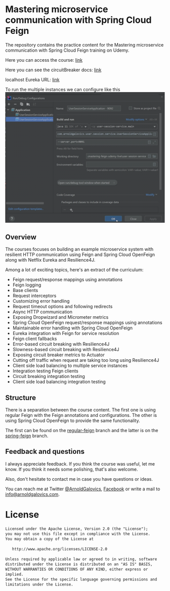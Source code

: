 # Mastering microservice communication with Spring Cloud Feign
The repository contains the practice content for the Mastering microservice communication with Spring Cloud Feign training on Udemy.

Here you can access the course: [link](https://www.udemy.com/course/mastering-microservice-communication-with-spring-cloud-feign/?referralCode=437693FE520ABDF6F4E3)

Here you can see the circuitBreaker docs: [link](https://resilience4j.readme.io/docs/circuitbreaker)

localhost Eureka URL: [link](http://localhost:8761/dashboard)

To run the multiple instances we can configure like this
![img.png](img.png)

## Overview
The courses focuses on building an example microservice system with resilient HTTP communication using Feign and Spring Cloud OpenFeign along with Netflix Eureka and Resilience4J.

Among a lot of exciting topics, here's an extract of the curriculum: 
* Feign request/response mappings using annotations
* Feign logging
* Base clients
* Request interceptors
* Customizing error handling
* Request timeout options and following redirects
* Async HTTP communication
* Exposing Dropwizard and Micrometer metrics
* Spring Cloud OpenFeign request/response mappings using annotations
* Maintainable error handling with Spring Cloud OpenFeign
* Eureka integration with Feign for service resolution
* Feign client fallbacks
* Error-based circuit breaking with Resilience4J
* Slowness-based circuit breaking with Resilience4J
* Exposing circuit breaker metrics to Actuator
* Cutting off traffic when request are taking too long using Resilience4J
* Client side load balancing to multiple service instances
* Integration testing Feign clients
* Circuit breaking integration testing
* Client side load balancing integration testing

## Structure
There is a separation between the course content. The first one is using regular Feign with the Feign annotations and configurations. The other is using Spring Cloud OpenFeign to provide the same functionality.

The first can be found on the [regular-feign](https://github.com/galovics/mastering-feign-practice/tree/regular-feign) branch and the latter is on the [spring-feign](https://github.com/galovics/mastering-feign-practice/tree/spring-feign) branch.

## Feedback and questions
I always appreciate feedback. If you think the course was useful,
let me know. If you think it needs some polishing, that's also welcome.

Also, don't hesitate to contact me in case you have questions or ideas.

You can reach me at Twitter [@ArnoldGalovics](https://twitter.com/ArnoldGalovics), [Facebook](https://www.facebook.com/arnold.galovics.engineer)
or write a mail to [info@arnoldgalovics.com](mailto:info@arnoldgalovics.com).

# License
```text
Licensed under the Apache License, Version 2.0 (the "License");
you may not use this file except in compliance with the License.
You may obtain a copy of the License at

   http://www.apache.org/licenses/LICENSE-2.0

Unless required by applicable law or agreed to in writing, software
distributed under the License is distributed on an "AS IS" BASIS,
WITHOUT WARRANTIES OR CONDITIONS OF ANY KIND, either express or implied.
See the License for the specific language governing permissions and
limitations under the License.
```